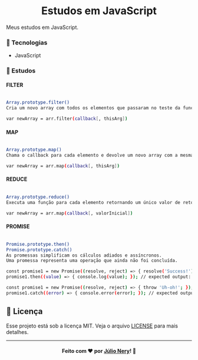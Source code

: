 <h1 align="center">Estudos em JavaScript</h1>

Meus estudos em JavaScript.

### :rocket: Tecnologias
- JavaScript

### :page_with_curl: Estudos

#### FILTER

```bash

Array.prototype.filter()
Cria um novo array com todos os elementos que passaram no teste da função fornecida.

var newArray = arr.filter(callback[, thisArg])

```

#### MAP

```bash

Array.prototype.map()
Chama o callback para cada elemento e devolve um novo array com a mesma quantidade de items

var newArray = arr.map(callback[, thisArg])

```

#### REDUCE

```bash

Array.prototype.reduce()
Executa uma função para cada elemento retornando um único valor de retorno

var newArray = arr.map(callback[, valorInicial])

```

#### PROMISE

```bash

Promise.prototype.then()
Promise.prototype.catch()
As promessas simplificam os cálculos adiados e assíncronos. 
Uma promessa representa uma operação que ainda não foi concluída.

const promise1 = new Promise((resolve, reject) => { resolve('Success!'); });
promise1.then((value) => { console.log(value); }); // expected output: "Success!"

const promise1 = new Promise((resolve, reject) => { throw 'Uh-oh!'; });
promise1.catch((error) => { console.error(error); }); // expected output: Uh-oh!

```

## :memo: Licença
Esse projeto está sob a licença MIT. Veja o arquivo [LICENSE](LICENSE) para mais detalhes.

---

<h4 align="center">
    Feito com ❤ por <a href="https://www.linkedin.com/in/julio-nery/" target="_blank">Júlio Nery</a>!
    <g-emoji class="g-emoji" alias="wave" fallback-src="https://github.githubassets.com/images/icons/emoji/unicode/1f44b.png">👋</g-emoji>
</h4>
